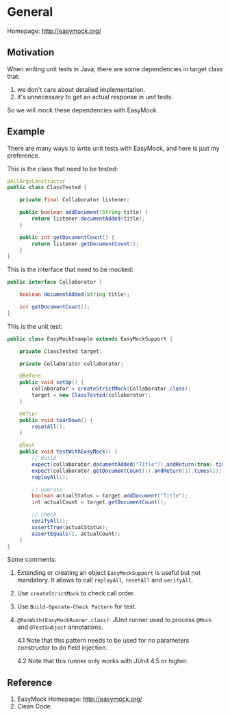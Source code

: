 # General
Homepage: http://easymock.org/

## Motivation
When writing unit tests in Java, there are some dependencies in target class that: 
1. we don't care about detailed implementation.
2. it's unnecessary to get an actual response in unit tests.

So we will mock these dependencies with EasyMock.

## Example
There are many ways to write unit tests with EasyMock, and here is just my preference.

This is the class that need to be tested:
```java
@AllArgsConstructor
public class ClassTested {

    private final Collaborator listener;

    public boolean addDocument(String title) {
        return listener.documentAdded(title);
    }

    public int getDocumentCount() {
        return listener.getDocumentCount();
    }
}
```

This is the interface that need to be mocked:
```java
public interface Collaborator {

    boolean documentAdded(String title);

    int getDocumentCount();
}
```

This is the unit test:
```java
public class EasyMockExample extends EasyMockSupport {

    private ClassTested target;

    private Collaborator collaborator;

    @Before
    public void setUp() {
        collaborator = createStrictMock(Collaborator.class);
        target = new ClassTested(collaborator);
    }

    @After
    public void tearDown() {
        resetAll();
    }

    @Test
    public void testWithEasyMock() {
        // build
        expect(collaborator.documentAdded("Title")).andReturn(true).times(1);
        expect(collaborator.getDocumentCount()).andReturn(1).times(1);
        replayAll();

        // operate
        boolean actualStatus = target.addDocument("Title");
        int actualCount = target.getDocumentCount();

        // check
        verifyAll();
        assertTrue(actualStatus);
        assertEquals(1, actualCount);
    }
}
```

Some comments:
1. Extending or creating an object `EasyMockSupport` is useful but not mandatory. It allows to call `replayAll`, `resetAll` and `verifyAll`.
2. Use `createStrictMock` to check call order.
3. Use `Build-Operate-Check Pattern` for test.
4. `@RunWith(EasyMockRunner.class)`: JUnit runner used to process `@Mock` and `@TestSubject` annotations. 

    4.1  Note that this pattern needs to be used for no parameters constructor to do field injection.
    
    4.2  Note that this runner only works with JUnit 4.5 or higher.

## Reference
1. EasyMock Homepage: http://easymock.org/
2. Clean Code.

